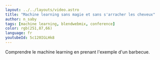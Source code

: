 ```yaml
---
layout: ../../layouts/video.astro
title: "Machine learning sans magie et sans s'arracher les cheveux"
author: n_saby
tags: [machine learning, blendwebmix, conference]
color: rgb(251,87,66)
language: fr
youtubeId: 5c120IGLHk8
---
```


Comprendre le machine learning en prenant l'exemple d'un barbecue.
